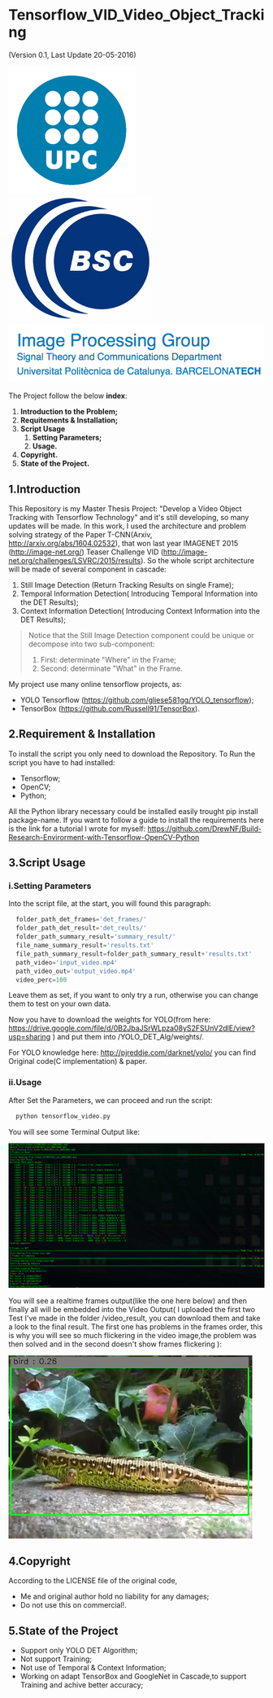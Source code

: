 # Tensorflow_VID_Video_Object_Tracking

(Version 0.1, Last Update 20-05-2016)

![alt text](images/UPC_logo.png "Logo Title Text 1")
![alt text](images/BSC_logo.png "Logo Title Text 1")
![alt text](images/IGP_logo.png  "Logo Title Text 1")

The Project  follow the below **index**:

1. **Introduction to the Problem;**
2. **Requitements & Installation;**
3. **Script Usage**
      1. **Setting Parameters;**
      2. **Usage.**
4. **Copyright.**
5. **State of the Project.**


## 1.Introduction

This Repository is my Master Thesis Project: "Develop a Video Object Tracking with Tensorflow Technology" 
and it's still developing, so many updates will be made.
In this work, I used the architecture and problem solving strategy of the Paper T-CNN(Arxiv, http://arxiv.org/abs/1604.02532), that won last year IMAGENET 2015 (http://image-net.org/) Teaser Challenge VID (http://image-net.org/challenges/LSVRC/2015/results).
So the whole script architecture will be made of several component in cascade:
  1. Still Image Detection (Return Tracking Results on single Frame);
  2. Temporal Information Detection( Introducing Temporal Information into the DET Results);
  3. Context Information Detection( Introducing Context Information into the DET Results);

> Notice that the Still Image Detection component could be unique or decompose into two sub-component:
>  1. First: determinate "Where" in the Frame;
>  2. Second: determinate "What" in the Frame.


My project use many online tensorflow projects, as: 
  - YOLO Tensorflow (https://github.com/gliese581gg/YOLO_tensorflow);
  - TensorBox (https://github.com/Russell91/TensorBox).

## 2.Requirement & Installation
To install the script you only need to download the Repository.
To Run the script you have to had installed:
  - Tensorflow;
  - OpenCV;
  - Python;

All the Python library necessary could be installed easily trought pip install package-name.
If you want to follow a guide to install the requirements here is the link for a tutorial I wrote for myself:
https://github.com/DrewNF/Build-Research-Envirorment-with-Tensorflow-OpenCV-Python

## 3.Script Usage
### i.Setting Parameters
  Into the script file, at the start, you will found this paragraph:
        
  ```python      
    folder_path_det_frames='det_frames/'
    folder_path_det_result='det_reults/'
    folder_path_summary_result='summary_result/'
    file_name_summary_result='results.txt'
    file_path_summary_result=folder_path_summary_result+'results.txt'
    path_video='input_video.mp4'
    path_video_out='output_video.mp4'
    video_perc=100
  ```
  
  Leave them as set, if you want to only try a run, otherwise you can change them to test on your own data.
  
  Now you have to download the weights for YOLO(from here: https://drive.google.com/file/d/0B2JbaJSrWLpza08yS2FSUnV2dlE/view?usp=sharing ) and put them into /YOLO_DET_Alg/weights/.
  
  For YOLO knowledge here: http://pjreddie.com/darknet/yolo/ you can find Original code(C implementation) & paper.
  
### ii.Usage
  After Set the Parameters, we can proceed and run the script:
  
  ```python
    python tensorflow_video.py
  ```
You will see some Terminal Output like:

![alt tag](images/terminal_output_run.png)

You will see a realtime frames output(like the one here below) and then finally all will be embedded into the Video Output( I uploaded the first two Test I've made in the folder /video_result, you can download them and take a look to the final result.
The first one has problems in the frames order, this is why you will see so much flickering in the video image,the problem was then solved and in the second doesn't show frames flickering ):

![alt tag](images/DET_frame_example.jpg)

## 4.Copyright

According to the LICENSE file of the original code,

  - Me and original author hold no liability for any damages;
  - Do not use this on commercial!.

## 5.State of the Project

  - Support only YOLO DET Algorithm;
  - Not support Training;
  - Not use of Temporal & Context Information;
  - Working on adapt TensorBox and GoogleNet in Cascade,to support Training and achive better accuracy;
